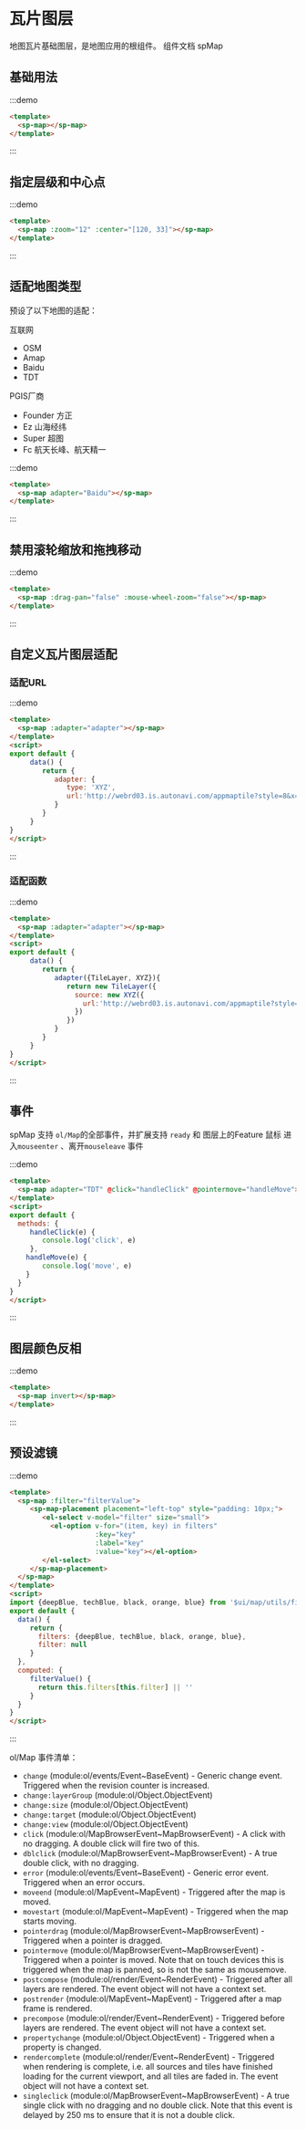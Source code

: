 # 瓦片图层

地图瓦片基础图层，是地图应用的根组件。 组件文档 <api-link href="map/sp-map">spMap</api-link>

## 基础用法

:::demo
```html
<template>
  <sp-map></sp-map>
</template>
```
:::

## 指定层级和中心点
:::demo
```html
<template>
  <sp-map :zoom="12" :center="[120, 33]"></sp-map>
</template>
```
:::


## 适配地图类型

预设了以下地图的适配：

互联网

- OSM 
- Amap
- Baidu
- TDT

PGIS厂商

- Founder 方正 
- Ez 山海经纬
- Super 超图
- Fc 航天长峰、航天精一



:::demo
```html
<template>
  <sp-map adapter="Baidu"></sp-map>
</template>
```
:::

## 禁用滚轮缩放和拖拽移动

:::demo
```html
<template>
  <sp-map :drag-pan="false" :mouse-wheel-zoom="false"></sp-map>
</template>
```
:::

## 自定义瓦片图层适配

### 适配URL
:::demo
```html
<template>
  <sp-map :adapter="adapter"></sp-map>
</template>
<script>
export default {
     data() {
        return {
           adapter: {
              type: 'XYZ',
              url:'http://webrd03.is.autonavi.com/appmaptile?style=8&x={x}&y={y}&z={z}&lang=zh_cn'
           }
        }
     }
}
</script>
```
:::


### 适配函数
:::demo
```html
<template>
  <sp-map :adapter="adapter"></sp-map>
</template>
<script>
export default {
     data() {
        return {
           adapter({TileLayer, XYZ}){
              return new TileLayer({
                source: new XYZ({
                  url:'http://webrd03.is.autonavi.com/appmaptile?style=8&x={x}&y={y}&z={z}&lang=zh_cn'
                })
              })
           }
        }
     }
}
</script>
```
:::

## 事件

spMap 支持 `ol/Map`的全部事件，并扩展支持 `ready` 和 图层上的Feature 鼠标 进入`mouseenter` 、离开`mouseleave` 事件

:::demo
```html
<template>
  <sp-map adapter="TDT" @click="handleClick" @pointermove="handleMove"></sp-map>
</template>
<script>
export default {
  methods: {
     handleClick(e) {
        console.log('click', e)
     },
    handleMove(e) {
        console.log('move', e)
    }
  }
}
</script>
```
:::

## 图层颜色反相
:::demo
```html
<template>
  <sp-map invert></sp-map>
</template>
```
:::

## 预设滤镜
:::demo
```html
<template>
  <sp-map :filter="filterValue">
     <sp-map-placement placement="left-top" style="padding: 10px;">
        <el-select v-model="filter" size="small">
          <el-option v-for="(item, key) in filters" 
                     :key="key" 
                     :label="key" 
                     :value="key"></el-option>
        </el-select>
     </sp-map-placement>
  </sp-map>
</template>
<script>
import {deepBlue, techBlue, black, orange, blue} from '$ui/map/utils/filters'
export default {
  data() {
     return {
       filters: {deepBlue, techBlue, black, orange, blue},
       filter: null
     }
  },
  computed: {
     filterValue() {
       return this.filters[this.filter] || ''
     }
  }
}
</script>
```
:::


ol/Map 事件清单：

- `change` (module:ol/events/Event~BaseEvent) - Generic change event. Triggered when the revision counter is increased.
- `change:layerGroup` (module:ol/Object.ObjectEvent)
- `change:size` (module:ol/Object.ObjectEvent)
- `change:target` (module:ol/Object.ObjectEvent)
- `change:view` (module:ol/Object.ObjectEvent)
- `click` (module:ol/MapBrowserEvent~MapBrowserEvent) - A click with no dragging. A double click will fire two of this.
- `dblclick` (module:ol/MapBrowserEvent~MapBrowserEvent) - A true double click, with no dragging.
- `error` (module:ol/events/Event~BaseEvent) - Generic error event. Triggered when an error occurs.
- `moveend` (module:ol/MapEvent~MapEvent) - Triggered after the map is moved.
- `movestart` (module:ol/MapEvent~MapEvent) - Triggered when the map starts moving.
- `pointerdrag` (module:ol/MapBrowserEvent~MapBrowserEvent) - Triggered when a pointer is dragged.
- `pointermove` (module:ol/MapBrowserEvent~MapBrowserEvent) - Triggered when a pointer is moved. Note that on touch devices this is triggered when the map is panned, so is not the same as mousemove.
- `postcompose` (module:ol/render/Event~RenderEvent) - Triggered after all layers are rendered. The event object will not have a context set.
- `postrender` (module:ol/MapEvent~MapEvent) - Triggered after a map frame is rendered.
- `precompose` (module:ol/render/Event~RenderEvent) - Triggered before layers are rendered. The event object will not have a context set.
- `propertychange` (module:ol/Object.ObjectEvent) - Triggered when a property is changed.
- `rendercomplete` (module:ol/render/Event~RenderEvent) - Triggered when rendering is complete, i.e. all sources and tiles have finished loading for the current viewport, and all tiles are faded in. The event object will not have a context set.
- `singleclick` (module:ol/MapBrowserEvent~MapBrowserEvent) - A true single click with no dragging and no double click. Note that this event is delayed by 250 ms to ensure that it is not a double click.
